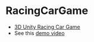 # RacingCarGame
- [3D Unity Racing Car Game](https://github.com/tarunwalia12345/RacingCarGame/)
- See this [demo video](https://drive.google.com/file/d/1qmXUlzVY15yuGxW6gtf-FgcMYpG4bzv-/view?usp=sharing)



